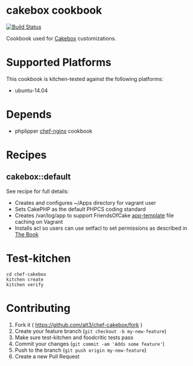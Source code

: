# cakebox cookbook

[![Build Status](https://travis-ci.org/alt3/chef-cakebox.svg)](https://travis-ci.org/alt3/chef-cakebox)

Cookbook used for [Cakebox](https://github.com/alt3/cakebox) customizations.

# Supported Platforms

This cookbook is kitchen-tested against the following platforms:

- ubuntu-14.04

# Depends

- phplipper [chef-nginx](https://github.com/phlipper/chef-nginx) cookbook

# Recipes

## cakebox::default

See recipe for full details:

- Creates and configures ~/Apps directory for vagrant user
- Sets CakePHP as the default PHPCS coding standard
- Creates /var/log/app to support FriendsOfCake [app-template](https://github.com/FriendsOfCake/app-template) file caching on Vagrant
- Installs acl so users can use setfacl to set permissions as described in [The Book](http://book.cakephp.org/2.0/en/installation.html#permissions)

# Test-kitchen

	cd chef-cakebox
	kitchen create
	kitchen verify

# Contributing

1. Fork it ( https://github.com/alt3/chef-cakebox/fork )
2. Create your feature branch (`git checkout -b my-new-feature`)
3. Make sure test-kitchen and foodcritic tests pass
4. Commit your changes (`git commit -am 'Adds some feature'`)
5. Push to the branch (`git push origin my-new-feature`)
6. Create a new Pull Request
